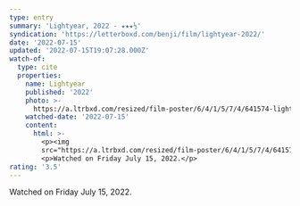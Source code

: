 ```yaml
---
type: entry
summary: 'Lightyear, 2022 - ★★★½'
syndication: 'https://letterboxd.com/benji/film/lightyear-2022/'
date: '2022-07-15'
updated: '2022-07-15T19:07:28.000Z'
watch-of:
  type: cite
  properties:
    name: Lightyear
    published: '2022'
    photo: >-
      https://a.ltrbxd.com/resized/film-poster/6/4/1/5/7/4/641574-lightyear-0-600-0-900-crop.jpg?v=e6f722b008
    watched-date: '2022-07-15'
    content:
      html: >-
        <p><img
        src="https://a.ltrbxd.com/resized/film-poster/6/4/1/5/7/4/641574-lightyear-0-600-0-900-crop.jpg?v=e6f722b008"/></p>
        <p>Watched on Friday July 15, 2022.</p>
rating: '3.5'
---
```

Watched on Friday July 15, 2022.
